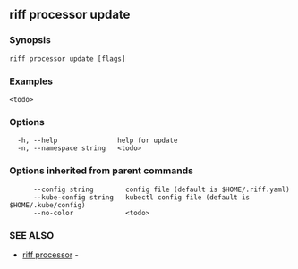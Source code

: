 ## riff processor update

<todo>

### Synopsis

<todo>

```
riff processor update [flags]
```

### Examples

```
<todo>
```

### Options

```
  -h, --help               help for update
  -n, --namespace string   <todo>
```

### Options inherited from parent commands

```
      --config string        config file (default is $HOME/.riff.yaml)
      --kube-config string   kubectl config file (default is $HOME/.kube/config)
      --no-color             <todo>
```

### SEE ALSO

* [riff processor](riff_processor.md)	 - <todo>

